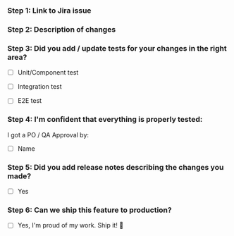 ### Step 1: Link to Jira issue


### Step 2: Description of changes


### Step 3: Did you add / update tests for your changes in the right area?
- [ ] Unit/Component test
- [ ] Integration test
- [ ] E2E test


### Step 4: I'm confident that everything is properly tested:
I got a PO / QA Approval by:
- [ ] Name

### Step 5: Did you add release notes describing the changes you made?
- [ ] Yes

### Step 6: Can we ship this feature to production?
- [ ] Yes, I'm proud of my work. Ship it! :ship:

